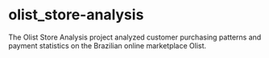 # olist_store-analysis
The Olist Store Analysis project analyzed customer purchasing patterns and payment statistics on the Brazilian online marketplace Olist.
